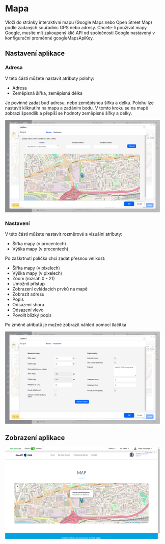 # Mapa

Vloží do stránky interaktivní mapu (Google Maps nebo Open Street Map) podle zadaných souřadnic GPS nebo adresy. Chcete-li používat mapy Google, musíte mít zakoupený klíč API od společnosti Google nastavený v konfigurační proměnné googleMapsApiKey.

## Nastavení aplikace

### Adresa

V této části můžete nastavit atributy polohy:
- Adresa
- Zeměpisná šířka, zeměpisná délka

Je povinné zadat buď adresu, nebo zeměpisnou šířku a délku. Polohu lze nastavit kliknutím na mapu a zadáním bodu. V tomto kroku se na mapě zobrazí špendlík a přepíší se hodnoty zeměpisné šířky a délky.

![](editor-address.png)

### Nastavení

V této části můžete nastavit rozměrové a vizuální atributy:
- Šířka mapy (v procentech)
- Výška mapy (v procentech)

Po zaškrtnutí políčka chci zadat přesnou velikost:
- Šířka mapy (v pixelech)
- Výška mapy (v pixelech)
- Zoom (rozsah 0 - 21)
- Umožnit přístup
- Zobrazení ovládacích prvků na mapě
- Zobrazit adresu
- Popis
- Odsazení shora
- Odsazení vlevo
- Povolit blízký popis

Po změně atributů je možné zobrazit náhled pomocí tlačítka

![](editor-settings.png)

## Zobrazení aplikace

![](map.png)

